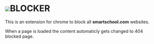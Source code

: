 <h1><img src="https://user-images.githubusercontent.com/85669046/158810069-0a8a117a-fe5e-4c7b-b99a-34dfa283081f.png">BLOCKER</h1>

This is an extension for chrome to block all **smartschool.com** websites.

When a page is loaded the content automaticly gets changed to  404 blocked page.


